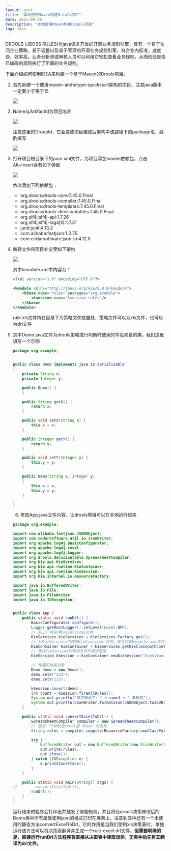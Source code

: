 ```yaml
---
layout: post
title: "本地使用Maven构建Drools项目"
date: 2021-09-18
description: "本地使用Maven构建Drools项目"
tag: Java
---
```


DROOLS (JBOSS RULES)为java语言开发的开源业务规则引擎，具有一个易于访问企业策略、易于调整以及易于管理的开源业务规则引擎，符合业内标准，速度快、效率高。业务分析师或审核人员可以利用它轻松查看业务规则，从而检验是否已编码的规则执行了所需的业务规则。

下面介绍如何使用IDEA来构建一个基于Maven的Drools项目。

1. 首先新建一个使用maven-archetype-quickstart架构的项目，注意java版本一定要小于等于15

   ![](/assets/2021-09-18-drools-with-maven-1.png)

2. Name与ArtifactId为项目名称

   ![](/assets/2021-09-18-drools-with-maven-2.png)

   注意这里的GroupId，它会变成项目建成后架构中该路径下的package名，斟酌填写

   ![](/assets/2021-09-18-drools-with-maven-3.png)

3. 打开项目根目录下的pom.xml文件，为项目添加maven依赖包，点击Alt+Insert会有如下弹窗

   ![](/assets/2021-09-18-drools-with-maven-4.png)

   依次添加下列依赖包：

   - org.drools:drools-core:7.45.0.Final
   - org.drools:drools-compiler:7.45.0.Final
   - org.drools:drools-templates:7.45.0.Final
   - org.drools:drools-decisiontables:7.45.0.Final
   - org.slf4j:slf4j-api:1.7.26
   - org.slf4j:slf4j-log4j12:1.7.31
   - junit:junit:4.13.2
   - com.alibaba:fastjson:1.2.75
   - com.cedarsoftware:json-io:4.12.0

4. 新建文件将项目补全至如下架构

   ![](/assets/2021-09-18-drools-with-maven-5.png)

   其中kmodule.xml中内容为：

   ```xml
   <?xml version="1.0" encoding="UTF-8"?>

   <kmodule xmlns="http://jboss.org/kie/6.0.0/kmodule">
       <kbase name="rules" packages="org.example">
           <ksession name="ksession-rules"/>
       </kbase>
   </kmodule>
   ```

   rule.xls文件所在目录下为策略文件放置处，策略文件可以为xls文件，也可以为drl文件

5. 其中Demo.java文件为drools策略进行判断时使用的字段来自的类，我们这里填写一个示例

   ```java
   package org.example;


   public class Demo implements java.io.Serializable
   {
       private String x;
       private Integer y;

       public Demo() {
       }

       public String getX() {
           return x;
       }

       public void setX(String x) {
           this.x = x;
       }

       public Integer getY() {
           return y;
       }

       public void setY(Integer y) {
           this.y = y;
       }

       public Demo(String x, Integer y)
       {
           this.x = x;
           this.y = y;
       }

   }
   ```

   6. 修改App.java文件内容，让drools项目可以在本地运行起来

   ```java
   package org.example;

   import com.alibaba.fastjson.JSONObject;
   import com.cedarsoftware.util.io.JsonWriter;
   import org.apache.log4j.BasicConfigurator;
   import org.apache.log4j.Level;
   import org.apache.log4j.Logger;
   import org.drools.decisiontable.SpreadsheetCompiler;
   import org.kie.api.KieServices;
   import org.kie.api.runtime.KieContainer;
   import org.kie.api.runtime.KieSession;
   import org.kie.internal.io.ResourceFactory;

   import java.io.BufferedWriter;
   import java.io.File;
   import java.io.FileWriter;
   import java.io.IOException;


   public class App {
       public static void runDrl() {
           BasicConfigurator.configure();
           Logger.getRootLogger().setLevel(Level.OFF);
           // 从工厂中获得KieServices实例
           KieServices kieServices = KieServices.Factory.get();
           // 从KieServices中获得KieContainer实例，其会加载kmodule.xml文件并load规则文件
           KieContainer kieContainer = kieServices.getKieClasspathContainer();
           // 建立KieSession到规则文件的通信管道
           KieSession kSession = kieContainer.newKieSession("ksession-rules");

           // 构建实体类对象
           Demo demo = new Demo();
           demo.setX("123");
           demo.setY(123);

           kSession.insert(demo);
           int count = kSession.fireAllRules();
           System.out.println("总共触发了: " + count + " 条规则");
           System.out.println(JsonWriter.formatJson(JSONObject.toJSON(demo).toString()));
       }

       public static void convertExcelToDrl() {
           SpreadsheetCompiler compiler = new SpreadsheetCompiler();
           // 最后一个参数是excel里 sheet 的名称
           String rules = compiler.compile(ResourceFactory.newClassPathResource("org.example" + File.separator + "rule.xls", "UTF-8"), "Sheet1");

           try {
               BufferedWriter out = new BufferedWriter(new FileWriter("src/main/resources/org.example/rule-excel.drl"));
               out.write(rules);
               out.close();
           } catch (IOException e) {
               e.printStackTrace();
           }
       }

       public static void main(String[] args) {
   //        convertExcelToDrl();
           runDrl();
       }
   }
   ```

   运行结束时程序会打印出共触发了哪些规则，并且将经drools决策修改后的Demo类中所有属性使用json的格式打印在屏幕上。注意到其中还有一个未使用的静态方法convertExcelToDrl，它的作用是当我们使用xls决策表时，单独运行该方法可以将决策表翻译并生成一个rule-excel.drl文件。**但需要明确的是，直接运行runDrl方法程序将直接从决策表中读取规则，无需手动先将其翻译为drl文件。**
